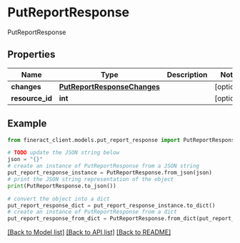 # PutReportResponse

PutReportResponse

## Properties

Name | Type | Description | Notes
------------ | ------------- | ------------- | -------------
**changes** | [**PutReportResponseChanges**](PutReportResponseChanges.md) |  | [optional] 
**resource_id** | **int** |  | [optional] 

## Example

```python
from fineract_client.models.put_report_response import PutReportResponse

# TODO update the JSON string below
json = "{}"
# create an instance of PutReportResponse from a JSON string
put_report_response_instance = PutReportResponse.from_json(json)
# print the JSON string representation of the object
print(PutReportResponse.to_json())

# convert the object into a dict
put_report_response_dict = put_report_response_instance.to_dict()
# create an instance of PutReportResponse from a dict
put_report_response_from_dict = PutReportResponse.from_dict(put_report_response_dict)
```
[[Back to Model list]](../README.md#documentation-for-models) [[Back to API list]](../README.md#documentation-for-api-endpoints) [[Back to README]](../README.md)


